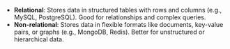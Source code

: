 * **Relational**: Stores data in structured tables with rows and columns (e.g., MySQL, PostgreSQL). Good for relationships and complex queries.  
* **Non-relational**: Stores data in flexible formats like documents, key-value pairs, or graphs (e.g., MongoDB, Redis). Better for unstructured or hierarchical data.